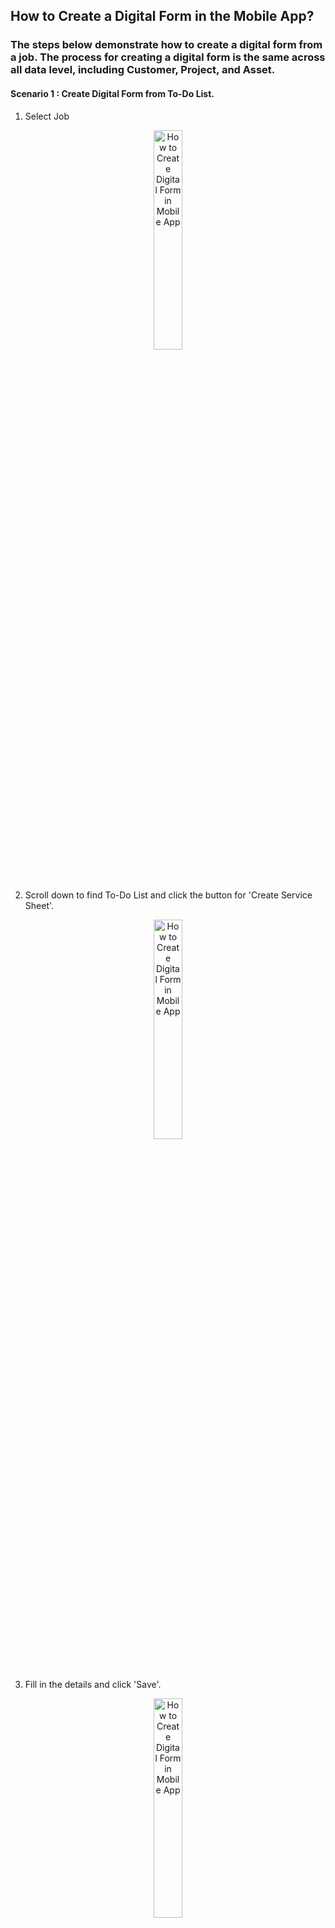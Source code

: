 ## How to Create a Digital Form in the Mobile App?
### The steps below demonstrate how to create a digital form from a job. The process for creating a digital form is the same across all data level, including Customer, Project, and Asset.
#### Scenario 1 : Create Digital Form from To-Do List.
1) Select Job <br>

<p align="center">
         <img src="img2/Create_Digital_Form_Mobile_Step_11.png" alt="How to Create Digital Form in Mobile App" style="width: 30%; height: auto;">
</p><br>

2) Scroll down to find To-Do List and click the button for 'Create Service Sheet'. <br>

<p align="center">
         <img src="img2/Create_Digital_Form_Mobile_Step_12.png" alt="How to Create Digital Form in Mobile App" style="width: 30%; height: auto;">
</p><br>

3) Fill in the details and click 'Save'. <br>

<p align="center">
         <img src="img2/Create_Digital_Form_Mobile_Step_13.png" alt="How to Create Digital Form in Mobile App" style="width: 30%; height: auto;">
</p><br>

4) The Digital Form is created in the system.  <br>

<p align="center">
         <img src="img2/Create_Digital_Form_Mobile_Step_14.png" alt="How to Create Digital Form in Mobile App" style="width: 30%; height: auto;">
</p><br>


#### Scenario 2 : Create Digital Form from “+” icon.
1) Select Job <br>

<p align="center">
         <img src="img2/Create_Digital_Form_Mobile_Step_1.png" alt="How to Create Digital Form in Mobile App" style="width: 30%; height: auto;">
</p><br>

2) Click on the “+” icon. <br>

<p align="center">
         <img src="img2/Create_Digital_Form_Mobile_Step_2.png" alt="How to Create Digital Form in Mobile App" style="width: 30%; height: auto;">
</p><br>

3) Click the “Add Digital Form” icon to choose digital form. <br>

<p align="center">
         <img src="img2/Create_Digital_Form_Mobile_Step_3.png" alt="How to Create Digital Form in Mobile App" style="width: 30%; height: auto;">
</p><br>

4) Select the Digital Form require. <br>

<p align="center">
         <img src="img2/Create_Digital_Form_Mobile_Step_4.png" alt="How to Create Digital Form in Mobile App" style="width: 30%; height: auto;">
</p><br>

5) Fill in the form with the required details, then click 'Save'.<br>

<p align="center">
         <img src="img2/Create_Digital_Form_Mobile_Step_5.png" alt="How to Create Digital Form in Mobile App" style="width: 30%; height: auto;">
</p><br>

6) You may choose to open or skip 'Acknowledge and Feedback'. If you decide to open it later, you can access it via the three-dot icon. <br>

<p align="center">
         <img src="img2/Create_Digital_Form_Mobile_Step_9.png" alt="How to Create Digital Form in Mobile App" style="width: 30%; height: auto;";">&nbsp;&nbsp;&nbsp;&nbsp;&nbsp;&nbsp;
         <img src="img2/Create_Digital_Form_Mobile_Step_6.png" alt="How to Create Digital Form in Mobile App" style="width: 30%; height: auto;";">&nbsp;&nbsp;&nbsp;&nbsp;&nbsp;&nbsp;
         <img src="img2/Create_Digital_Form_Mobile_Step_10.png" alt="How to Create Digital Form in Mobile App" style="width: 30%; height: auto;";">&nbsp;&nbsp;&nbsp;&nbsp;&nbsp;&nbsp;
</p><br>

7) The Digital Form is created in the system.  <br>

<p align="center">
         <img src="img2/Create_Digital_Form_Mobile_Step_7.png" alt="How to Create Digital Form in Mobile App" style="width: 30%; height: auto;">
</p><br>
